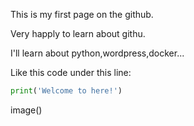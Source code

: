 This is my first page on the github.

Very happly to learn about githu.

I'll learn about python,wordpress,docker...

Like this code under this line:
```python
print('Welcome to here!')
```
image()
